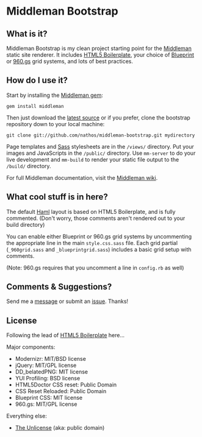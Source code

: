 # Middleman Bootstrap


## What is it?

Middleman Bootstrap is my clean project starting point for the [Middleman](http://middlemanapp.com/) static site renderer. It includes [HTML5 Boilerplate](http://html5boilerplate.com/), your choice of [Blueprint](http://www.blueprintcss.org/tests/parts/grid.html) or [960.gs](http://960.gs/) grid systems, and lots of best practices.


## How do I use it?

Start by installing the [Middleman gem](http://rubygems.org/gems/middleman):

```
gem install middleman
```

Then just download the [latest source](https://github.com/nathos/middleman-bootstrap/archives/master) or if you prefer, clone the bootstrap repository down to your local machine:

```
git clone git://github.com/nathos/middleman-bootstrap.git mydirectory
```

Page templates and [Sass](http://sass-lang.com/) stylesheets are in the ```/views/``` directory. Put your images and JavaScripts in the ```/public/``` directory. Use ```mm-server``` to do your live development and ```mm-build``` to render your static file output to the ```/build/``` directory. 

For full Middleman documentation, visit the [Middleman wiki](https://github.com/tdreyno/middleman/wiki).


## What cool stuff is in here?

The default [Haml](http://haml-lang.com/) layout is based on HTML5 Boilerplate, and is fully commented. (Don't worry, those comments aren't rendered out to your build directory)

You can enable either Blueprint or 960.gs grid systems by uncommenting the appropriate line in the main ```style.css.sass``` file. Each grid partial (```_960grid.sass``` and ```_blueprintgrid.sass```) includes a basic grid setup with comments.

(Note: 960.gs requires that you uncomment a line in  ```config.rb``` as well)


## Comments & Suggestions?

Send me a [message](https://github.com/nathos) or submit an [issue](https://github.com/nathos/middleman-bootstrap/issues). Thanks!


## License

Following the lead of [HTML5 Boilerplate](https://github.com/paulirish/html5-boilerplate) here...

Major components:

* Modernizr: MIT/BSD license
* jQuery: MIT/GPL license
* DD_belatedPNG: MIT license
* YUI Profiling: BSD license
* HTML5Doctor CSS reset: Public Domain
* CSS Reset Reloaded: Public Domain
* Blueprint CSS: MIT license
* 960.gs: MIT/GPL license

Everything else:

* [The Unlicense](http://unlicense.org/) (aka: public domain)